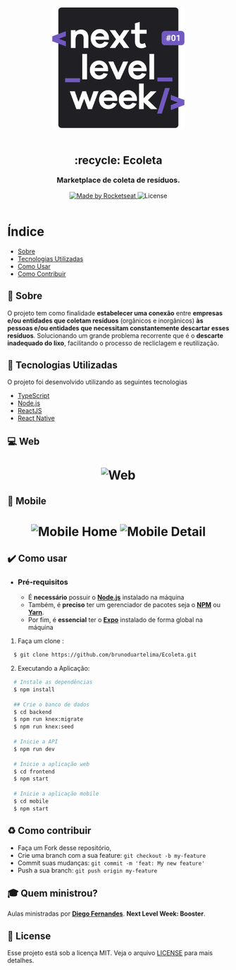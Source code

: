 <h3 align="center">
    <img alt="Logo" title="#logo" width="300px" src=".gitEcoleta/logo.svg">
    <br><br>
   <strong><h2> :recycle: Ecoleta</h2>Marketplace de coleta de resíduos.</strong>  
    <br>
</h3>

<p align="center">
  <a href="https://rocketseat.com.br">
    <img alt="Made by Rocketseat" src="https://img.shields.io/badge/designed -Rocketseat-blueviolet?style=for-the-badge">
  </a>
  <a>
  <img alt="License" src="https://img.shields.io/badge/license-MIT-blueviolet?style=for-the-badge">
  <br><br>
</p>

# Índice

- [Sobre](#sobre)
- [Tecnologias Utilizadas](#tecnologias-utilizadas)
- [Como Usar](#como-usar)
- [Como Contribuir](#como-contribuir)

<a id="sobre"></a>

## :bookmark: Sobre

O projeto tem como finalidade **estabelecer uma conexão** entre **empresas e/ou entidades que coletam resíduos** (orgânicos e inorgânicos) **às pessoas e/ou entidades que 
necessitam constantemente descartar esses resíduos**. Solucionando um grande problema recorrente que é o **descarte inadequado do lixo**, facilitando o processo de 
recliclagem e reutilização.

<a id="tecnologias-utilizadas"></a>

## :rocket: Tecnologias Utilizadas

O projeto foi desenvolvido utilizando as seguintes tecnologias

- [TypeScript](https://www.typescriptlang.org/)
- [Node.js](https://nodejs.org/en/)
- [ReactJS](https://reactjs.org/)
- [React Native](https://reactnative.dev/)

## :computer: Web

<h1 align="center">
    <img alt="Web" src=".gitEcoleta/Video.gif">
</h1>

## :iphone: Mobile

<h1 align="center">
    <img alt="Mobile Home" src=".gitEcoleta/home-mobile.svg" width="300px">
    <img alt="Mobile Detail" src=".gitEcoleta/detalhes-mobile.svg" width="300px">
</h1>

<a id="como-usar"></a>

## :heavy_check_mark: Como usar

- ### **Pré-requisitos**

  - É **necessário** possuir o **[Node.js](https://nodejs.org/en/)** instalado na máquina
  - Também, é **preciso** ter um gerenciador de pacotes seja o **[NPM](https://www.npmjs.com/)** ou **[Yarn](https://yarnpkg.com/)**.
  - Por fim, é **essencial** ter o **[Expo](https://expo.io/)** instalado de forma global na máquina

1. Faça um clone :

```sh
  $ git clone https://github.com/brunoduartelima/Ecoleta.git
```

2. Executando a Aplicação:

```sh
  # Instale as dependências
  $ npm install

  ## Crie o banco de dados
  $ cd backend
  $ npm run knex:migrate
  $ npm run knex:seed

  # Inicie a API
  $ npm run dev

  # Inicie a aplicação web
  $ cd frontend
  $ npm start

  # Inicie a aplicação mobile
  $ cd mobile
  $ npm start
```

<a id="como-contribuir"></a>

## :recycle: Como contribuir

- Faça um Fork desse repositório,
- Crie uma branch com a sua feature: `git checkout -b my-feature`
- Commit suas mudanças: `git commit -m 'feat: My new feature'`
- Push a sua branch: `git push origin my-feature`

## :mortar_board: Quem ministrou?

Aulas ministradas por **[Diego Fernandes](https://github.com/diego3g)**. **Next Level Week: Booster**.

## :memo: License

Esse projeto está sob a licença MIT. Veja o arquivo [LICENSE](LICENSE) para mais detalhes.

